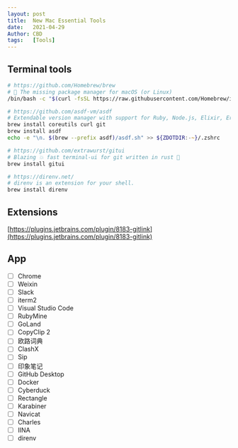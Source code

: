 ```yaml
---
layout: post
title:  New Mac Essential Tools
date:   2021-04-29
Author: CBD
tags:   [Tools]
---
```


## Terminal  tools

```zsh
# https://github.com/Homebrew/brew
# 🍺 The missing package manager for macOS (or Linux)
/bin/bash -c "$(curl -fsSL https://raw.githubusercontent.com/Homebrew/install/HEAD/install.sh)"

# https://github.com/asdf-vm/asdf
# Extendable version manager with support for Ruby, Node.js, Elixir, Erlang & more
brew install coreutils curl git
brew install asdf
echo -e "\n. $(brew --prefix asdf)/asdf.sh" >> ${ZDOTDIR:-~}/.zshrc

# https://github.com/extrawurst/gitui
# Blazing 💥 fast terminal-ui for git written in rust 🦀
brew install gitui

# https://direnv.net/
# direnv is an extension for your shell.
brew install direnv

```

## Extensions

[https://plugins.jetbrains.com/plugin/8183-gitlink](https://plugins.jetbrains.com/plugin/8183-gitlink)

## App

- [ ] Chrome
- [ ] Weixin
- [ ] Slack
- [ ] iterm2
- [ ] Visual Studio Code
- [ ] RubyMine
- [ ] GoLand
- [ ] CopyClip 2
- [ ] 欧路词典
- [ ] ClashX
- [ ] Sip
- [ ] 印象笔记
- [ ] GitHub Desktop
- [ ] Docker
- [ ] Cyberduck
- [ ] Rectangle
- [ ] Karabiner
- [ ] Navicat
- [ ] Charles
- [ ] IINA
- [ ] direnv
